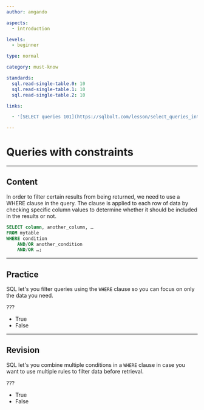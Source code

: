 ```yaml
---
author: amgando

aspects:
  - introduction

levels:
  - beginner

type: normal

category: must-know

standards:
  sql.read-single-table.0: 10
  sql.read-single-table.1: 10
  sql.read-single-table.2: 10

links:

  - '[SELECT queries 101](https://sqlbolt.com/lesson/select_queries_introduction){documentation}'

---
```


# Queries with constraints

---
## Content

In order to filter certain results from being returned, we need to use a WHERE clause in the query. The clause is applied to each row of data by checking specific column values to determine whether it should be included in the results or not.

```sql
SELECT column, another_column, …
FROM mytable
WHERE condition
    AND/OR another_condition
    AND/OR …;
```

---
## Practice

SQL let's you filter queries using the `WHERE` clause so you can focus on only the data you need.

???

* True
* False

---
## Revision

SQL let's you combine multiple conditions in a `WHERE` clause in case you want to use multiple rules to filter data before retrieval.

???

* True
* False

